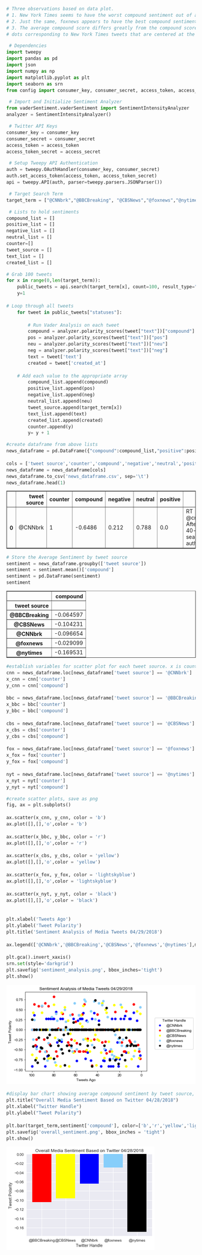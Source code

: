 

```python
# Three observations based on data plot.
# 1. New York Times seems to have the worst compound sentiment out of all tweet sources every time I run the script.
# 2. Just the same, foxnews appears to have the best compound sentiment out of all tweet sources every time I run the script.
# 3. The average compound score differs greatly from the compound score of each tweet, as indicated by the great number of black
# dots corresponding to New York Times tweets that are centered at the zero line on the "per tweet" chart.
```


```python
 # Dependencies
import tweepy
import pandas as pd
import json
import numpy as np
import matplotlib.pyplot as plt
import seaborn as srn
from config import consumer_key, consumer_secret, access_token, access_secret
```


```python
 # Import and Initialize Sentiment Analyzer
from vaderSentiment.vaderSentiment import SentimentIntensityAnalyzer
analyzer = SentimentIntensityAnalyzer()
```


```python
 # Twitter API Keys
consumer_key = consumer_key
consumer_secret = consumer_secret
access_token = access_token
access_token_secret = access_secret
```


```python
 # Setup Tweepy API Authentication
auth = tweepy.OAuthHandler(consumer_key, consumer_secret)
auth.set_access_token(access_token, access_token_secret)
api = tweepy.API(auth, parser=tweepy.parsers.JSONParser())
```


```python
 # Target Search Term
target_term = ["@CNNbrk","@BBCBreaking", "@CBSNews","@foxnews","@nytimes"]
```


```python
 # Lists to hold sentiments
compound_list = []
positive_list = []
negative_list = []
neutral_list = []
counter=[]
tweet_source = []
text_list = []
created_list = []
```


```python
# Grab 100 tweets
for x in range(0,len(target_term)):
    public_tweets = api.search(target_term[x], count=100, result_type="recent")
    y=1

# Loop through all tweets
    for tweet in public_tweets["statuses"]:

        # Run Vader Analysis on each tweet
        compound = analyzer.polarity_scores(tweet["text"])["compound"]
        pos = analyzer.polarity_scores(tweet["text"])["pos"]
        neu = analyzer.polarity_scores(tweet["text"])["neu"]
        neg = analyzer.polarity_scores(tweet["text"])["neg"]
        text = tweet['text']
        created = tweet['created_at']
        
    # Add each value to the appropriate array
        compound_list.append(compound)
        positive_list.append(pos)
        negative_list.append(neg)
        neutral_list.append(neu)
        tweet_source.append(target_term[x])
        text_list.append(text)
        created_list.append(created)
        counter.append(y)
        y= y + 1
```


```python
#create dataframe from above lists
news_dataframe = pd.DataFrame({"compound":compound_list,"positive":positive_list,"negative":negative_list,"neutral":neutral_list,"counter":counter, "tweet source":tweet_source, 'text':text_list, "created_at":created_list})

cols = ['tweet source','counter','compound','negative','neutral','positive','text','created_at']
news_dataframe = news_dataframe[cols]
news_dataframe.to_csv('news_dataframe.csv', sep='\t')
news_dataframe.head(1)
```




<div>
<style scoped>
    .dataframe tbody tr th:only-of-type {
        vertical-align: middle;
    }

    .dataframe tbody tr th {
        vertical-align: top;
    }

    .dataframe thead th {
        text-align: right;
    }
</style>
<table border="1" class="dataframe">
  <thead>
    <tr style="text-align: right;">
      <th></th>
      <th>tweet source</th>
      <th>counter</th>
      <th>compound</th>
      <th>negative</th>
      <th>neutral</th>
      <th>positive</th>
      <th>text</th>
      <th>created_at</th>
    </tr>
  </thead>
  <tbody>
    <tr>
      <th>0</th>
      <td>@CNNbrk</td>
      <td>1</td>
      <td>-0.6486</td>
      <td>0.212</td>
      <td>0.788</td>
      <td>0.0</td>
      <td>RT @cnnbrk: After a 40-year search, authoritie...</td>
      <td>Thu Apr 26 23:41:12 +0000 2018</td>
    </tr>
  </tbody>
</table>
</div>




```python
# Store the Average Sentiment by tweet source
sentiment = news_dataframe.groupby(['tweet source'])
sentiment = sentiment.mean()['compound']
sentiment = pd.DataFrame(sentiment)
sentiment
```




<div>
<style scoped>
    .dataframe tbody tr th:only-of-type {
        vertical-align: middle;
    }

    .dataframe tbody tr th {
        vertical-align: top;
    }

    .dataframe thead th {
        text-align: right;
    }
</style>
<table border="1" class="dataframe">
  <thead>
    <tr style="text-align: right;">
      <th></th>
      <th>compound</th>
    </tr>
    <tr>
      <th>tweet source</th>
      <th></th>
    </tr>
  </thead>
  <tbody>
    <tr>
      <th>@BBCBreaking</th>
      <td>-0.064597</td>
    </tr>
    <tr>
      <th>@CBSNews</th>
      <td>-0.104231</td>
    </tr>
    <tr>
      <th>@CNNbrk</th>
      <td>-0.096654</td>
    </tr>
    <tr>
      <th>@foxnews</th>
      <td>-0.029099</td>
    </tr>
    <tr>
      <th>@nytimes</th>
      <td>-0.169531</td>
    </tr>
  </tbody>
</table>
</div>




```python
#establish variables for scatter plot for each tweet source. x is counts, y is compound sentiments
cnn = news_dataframe.loc[news_dataframe['tweet source'] == '@CNNbrk']
x_cnn = cnn['counter']
y_cnn = cnn['compound']

bbc = news_dataframe.loc[news_dataframe['tweet source'] == '@BBCBreaking']
x_bbc = bbc['counter']
y_bbc = bbc['compound']

cbs = news_dataframe.loc[news_dataframe['tweet source'] == '@CBSNews']
x_cbs = cbs['counter']
y_cbs = cbs['compound']

fox = news_dataframe.loc[news_dataframe['tweet source'] == '@foxnews']
x_fox = fox['counter']
y_fox = fox['compound']

nyt = news_dataframe.loc[news_dataframe['tweet source'] == '@nytimes']
x_nyt = nyt['counter']
y_nyt = nyt['compound']
```


```python
#create scatter plots, save as png
fig, ax = plt.subplots()

ax.scatter(x_cnn, y_cnn, color = 'b')
ax.plot([],[],'o',color = 'b')

ax.scatter(x_bbc, y_bbc, color = 'r')
ax.plot([],[],'o',color = 'r')

ax.scatter(x_cbs, y_cbs, color = 'yellow')
ax.plot([],[],'o',color = 'yellow')

ax.scatter(x_fox, y_fox, color = 'lightskyblue')
ax.plot([],[],'o',color = 'lightskyblue')

ax.scatter(x_nyt, y_nyt, color = 'black')
ax.plot([],[],'o',color = 'black')


plt.xlabel('Tweets Ago')
plt.ylabel('Tweet Polarity')
plt.title('Sentiment Analysis of Media Tweets 04/29/2018')

ax.legend(['@CNNbrk','@BBCBreaking','@CBSNews','@foxnews','@nytimes'],markerscale=0.7, scatterpoints=1, fontsize=10,bbox_to_anchor=(1.05, 0.7),title='Twitter Handle')

plt.gca().invert_xaxis()
srn.set(style='darkgrid')
plt.savefig('sentiment_analysis.png', bbox_inches='tight')
plt.show()
```


![png](output_11_0.png)



```python
#display bar chart showing average compound sentiment by tweet source, save to png
plt.title("Overall Media Sentiment Based on Twitter 04/28/2018")
plt.xlabel("Twitter Handle")
plt.ylabel("Tweet Polarity")

plt.bar(target_term,sentiment['compound'], color=['b','r','yellow','lightskyblue','black'])
plt.savefig('overall_sentiment.png', bbox_inches = 'tight')
plt.show()
```


![png](output_12_0.png)

